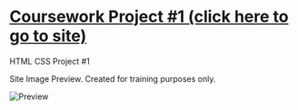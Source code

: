 # [Coursework Project #1 (click here to go to site)](https://h-vasq.github.io/Coursework-Proj01-Gallery/)
HTML CSS Project #1


Site Image Preview.  Created for training purposes only.

![Preview](https://user-images.githubusercontent.com/123214691/225981870-e9c5e5fa-eae0-4c4d-b15c-ff8c2b4fa149.png)
